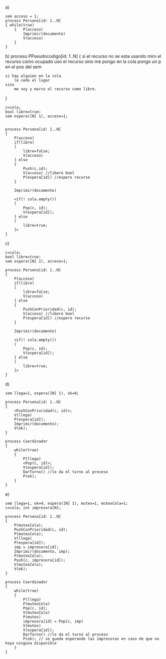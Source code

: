 a)
````
sem acceso = 1;
process Persona[id: 1..N]
{ while(true)
    {   P(acceso)
        Imprimir(documento)
        V(acceso)
    }
}
````

b)
process PPseudocodigo[id: 1..N]
{
    si el recurso no se esta usando
        miro el recurso como ocupado
        uso el recurso
    sino
        me pongo en la cola
        pongo un p en el pos del sem
    
    si hay alguien en la cola
        le cedo el lugar
    sino
        me voy y marco el recurso como libre.
}

````
c=cola;
bool libre=true:
sem espera([N] 1), acceso=1;


process Persona[id: 1..N]
{
    P(acceso)
    if(libre)
    [
        libre=false;
        V(acceso)
    ] else
    {
        Push(c,id);
        V(acceso) //libero bool
        P(espera[id]) //espero recurso
    }

    Imprimir(documento)

    <if(! cola.empty())
    [
        Pop(c, id);
        V(espera[id]);
    ] else
    [
        libre=true;
    ]>
}
````

c)
````
c=cola;
bool libre=true:
sem espera([N] 1), acceso=1;

process Persona[id: 1..N]
{
    P(acceso)
    if(libre)
    [
        libre=false;
        V(acceso)
    ] else
    {
        PushConPrioridad(c, id);
        V(acceso) //libero bool
        P(espera[id]) //espero recurso
    }

    Imprimir(documento)

    <if(! cola.empty())
    [
        Pop(c, id);
        V(espera[id]);
    ] else
    [
        libre=true;
    ]>
}
````

d)
````
sem llega=1, espera([N] 1), ok=0;

process Persona[id: 1..N]
{
    <PushConPrioridad(c, id)>;
    V(llega)
    P(espera[id]);
    Imprimir(documento);
    V(ok);
}

process Coordinador
{
    while(true)
    {
        P(llega)
        <Pop(c, id)>;
        V(espera[id]);
        DarTurno() //le da el turno al proceso
        P(ok);
    }
}
````

e)
````
sem llega=1, ok=4, espera([N] 1), mutex=1, mutexCola=1;
c=cola; int impresora[N];

process Persona[id: 1..N]
{
    P(mutexCola);
    PushConPrioridad(c, id);
    P(mutexCola);
    V(llega)
    P(espera[id]);
    imp = impresora[id];
    Imprimir(documento, imp);
    P(mutexCola);
    Push(c, impresora[id]);
    V(mutexCola);
    V(ok);
}

process Coordinador
{
    while(true)
    {
        P(llega) 
        P(mutexCola)
        Pop(c, id);
        V(mutexCola)
        P(mutex)
        impresora[id] = Pop(c, imp)
        V(mutex)
        V(espera[id]);
        DarTurno() //le da el turno al proceso
        P(ok); // se queda esperando las impresoras en caso de que no haya ninguna disponible
    }
}
````